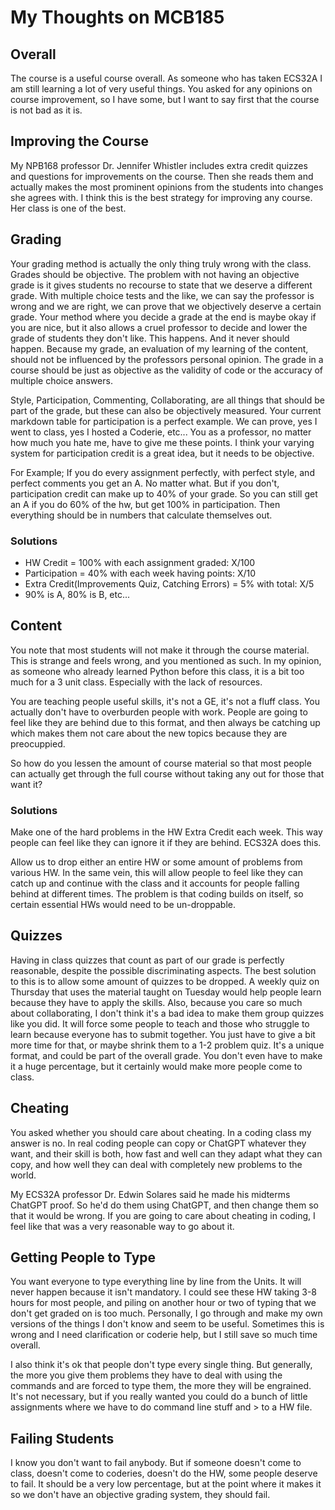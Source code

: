 My Thoughts on MCB185
=====================

## Overall ##
The course is a useful course overall. As someone who has taken ECS32A I am still learning a lot of very useful things. You asked for any opinions on course improvement, so I have some, but I want to say first that the course is not bad as it is. 

## Improving the Course ##
My NPB168 professor Dr. Jennifer Whistler includes extra credit quizzes and questions for improvements on the course. Then she reads them and actually makes the most prominent opinions from the students into changes she agrees with. I think this is the best strategy for improving any course. Her class is one of the best.

## Grading ##
Your grading method is actually the only thing truly wrong with the class. Grades should be objective. The problem with not having an objective grade is it gives students no recourse to state that we deserve a different grade. With multiple choice tests and the like, we can say the professor is wrong and we are right, we can prove that we objectively deserve a certain grade. 
Your method where you decide a grade at the end is maybe okay if you are nice, but it also allows a cruel professor to decide and lower the grade of students they don't like. This happens. And it never should happen. Because my grade, an evaluation of my learning of the content, should not be influenced by the professors personal opinion. The grade in a course should be just as objective as the validity of code or the accuracy of multiple choice answers. 

Style, Participation, Commenting, Collaborating, are all things that should be part of the grade, but these can also be objectively measured. Your current markdown table for participation is a perfect example. We can prove, yes I went to class, yes I hosted a Coderie, etc... You as a professor, no matter how much you hate me, have to give me these points. 
I think your varying system for participation credit is a great idea, but it needs to be objective. 

For Example; If you do every assignment perfectly, with perfect style, and perfect comments you get an A. No matter what. But if you don't, participation credit can make up to 40% of your grade. So you can still get an A if you do 60% of the hw, but get 100% in participation. Then everything should be in numbers that calculate themselves out. 

### Solutions ###
+ HW Credit = 100% with each assignment graded: X/100
+ Participation = 40% with each week having points: X/10
+ Extra Credit(Improvements Quiz, Catching Errors) = 5% with total: X/5 
+ 90% is A, 80% is B, etc...

## Content ##
You note that most students will not make it through the course material. This is strange and feels wrong, and you mentioned as such. 
In my opinion, as someone who already learned Python before this class, it is a bit too much for a 3 unit class. Especially with the lack of resources. 

You are teaching people useful skills, it's not a GE, it's not a fluff class. You actually don't have to overburden people with work. People are going to feel like they are behind due to this format, and then always be catching up which makes them not care about the new topics because they are preocuppied.

So how do you lessen the amount of course material so that most people can actually get through the full course without taking any out for those that want it?

### Solutions ###
Make one of the hard problems in the HW Extra Credit each week. This way people can feel like they can ignore it if they are behind. ECS32A does this.

Allow us to drop either an entire HW or some amount of problems from various HW. In the same vein, this will allow people to feel like they can catch up and continue with the class and it accounts for people falling behind at different times. 
The problem is that coding builds on itself, so certain essential HWs would need to be un-droppable. 

## Quizzes ##
Having in class quizzes that count as part of our grade is perfectly reasonable, despite the possible discriminating aspects. The best solution to this is to allow some amount of quizzes to be dropped. A weekly quiz on Thursday that uses the material taught on Tuesday would help people learn because they have to apply the skills. 
Also, because you care so much about collaborating, I don't think it's a bad idea to make them group quizzes like you did. It will force some people to teach and those who struggle to learn because everyone has to submit together. You just have to give a bit more time for that, or maybe shrink them to a 1-2 problem quiz. 
It's a unique format, and could be part of the overall grade. You don't even have to make it a huge percentage, but it certainly would make more people come to class. 

## Cheating ##
You asked whether you should care about cheating. In a coding class my answer is no. 
In real coding people can copy or ChatGPT whatever they want, and their skill is both, how fast and well can they adapt what they can copy, and how well they can deal with completely new problems to the world. 

My ECS32A professor Dr. Edwin Solares said he made his midterms ChatGPT proof. So he'd do them using ChatGPT, and then change them so that it would be wrong. If you are going to care about cheating in coding, I feel like that was a very reasonable way to go about it. 

## Getting People to Type ##
You want everyone to type everything line by line from the Units. It will never happen because it isn't mandatory. I could see these HW taking 3-8 hours for most people, and piling on another hour or two of typing that we don't get graded on is too much. 
Personally, I go through and make my own versions of the things I don't know and seem to be useful. Sometimes this is wrong and I need clarification or coderie help, but I still save so much time overall. 

I also think it's ok that people don't type every single thing. But generally, the more you give them problems they have to deal with using the commands and are forced to type them, the more they will be engrained. 
It's not necessary, but if you really wanted you could do a bunch of little assignments where we have to do command line stuff and > to a HW file. 

## Failing Students ##
I know you don't want to fail anybody. But if someone doesn't come to class, doesn't come to coderies, doesn't do the HW, some people deserve to fail. It should be a very low percentage, but at the point where it makes it so we don't have an objective grading system, they should fail. 
